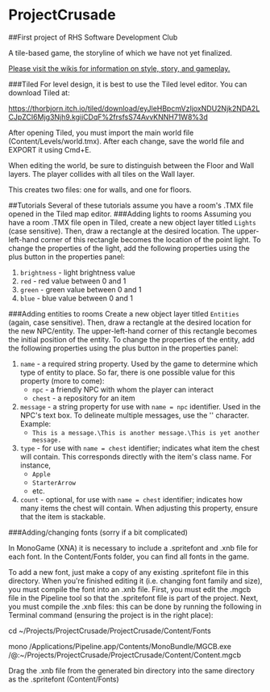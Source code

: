 # ProjectCrusade

##First project of RHS Software Development Club

A tile-based game, the storyline of which we have not yet finalized. 

[Please visit the wikis for information on style, story, and gameplay.](https://github.com/BoolClub/ProjectCrusade/wiki/ProjectCrusade-Wiki)

###Tiled
For level design, it is best to use the Tiled level editor. You can download Tiled at:

<a href="https://thorbjorn.itch.io/tiled/download/eyJleHBpcmVzIjoxNDU2Njk2NDA2LCJpZCI6Mjg3Njh9.kgiiCDqF%2frsfsS74AvvKNNH71W8%3d">https://thorbjorn.itch.io/tiled/download/eyJleHBpcmVzIjoxNDU2Njk2NDA2LCJpZCI6Mjg3Njh9.kgiiCDqF%2frsfsS74AvvKNNH71W8%3d</a>

After opening Tiled, you must import the main world file (Content/Levels/world.tmx). After each change, save the world file and EXPORT it using Cmd+E. 

When editing the world, be sure to distinguish between the Floor and Wall layers. The player collides with all tiles on the Wall layer. 

This creates two files: one for walls, and one for floors. 


##Tutorials
Several of these tutorials assume you have a room's .TMX file opened in the Tiled map editor.
###Adding lights to rooms
Assuming you have a room .TMX file open in Tiled, create a new object layer titled `Lights` (case sensitive). Then, draw a rectangle at the desired location. The upper-left-hand corner of this rectangle becomes the location of the point light. To change the properties of the light, add the following properties using the plus button in the properties panel:

1. `brightness` - light brightness value
2. `red` - red value between 0 and 1
3. `green` - green value between 0 and 1
4. `blue` - blue value between 0 and 1

###Adding entities to rooms
Create a new object layer titled `Entities` (again, case sensitive). Then, draw a rectangle at the desired location for the new NPC/entity. The upper-left-hand corner of this rectangle becomes the initial position of the entity. To change the properties of the entity, add the following properties using the plus button in the properties panel:

1. `name` - a required string property. Used by the game to determine which type of entity to place. So far, there is one possible value for this property (more to come): 
    - `npc` - a friendly NPC with whom the player can interact
    - `chest` - a repository for an item
2. `message` - a string property for use with `name = npc` identifier. Used in the NPC's text box. To delineate multiple messages, use the '\' character. Example:
    - `This is a message.\This is another message.\This is yet another message.`
3. `type` - for use with `name = chest` identifier; indicates what item the chest will contain. This corresponds directly with the item's class name. For instance, 
    - `Apple`
    - `StarterArrow`
    - etc.
4. `count` - optional, for use with `name = chest` identifier; indicates how many items the chest will contain. When adjusting this property, ensure that the item is stackable. 


###Adding/changing fonts (sorry if a bit complicated)

In MonoGame (XNA) it is necessary to include a .spritefont and .xnb file for each font. In the Content/Fonts folder, you can find all 
fonts in the game. 

To add a new font, just make a copy of any existing .spritefont file in this directory. When you're finished editing it
(i.e. changing font family and size), you must compile the font into an .xnb file. First, you must edit the .mgcb file in the Pipeline tool
so that the .spritefont file is part of the project. Next, you must compile the .xnb files: this can be done by running the following in Terminal 
command (ensuring the project is in the right place):

cd ~/Projects/ProjectCrusade/ProjectCrusade/Content/Fonts

mono /Applications/Pipeline.app/Contents/MonoBundle/MGCB.exe /@:~/Projects/ProjectCrusade/ProjectCrusade/Content/Content.mgcb


Drag the .xnb file from the generated bin directory into the same directory as the .spritefont (Content/Fonts)
